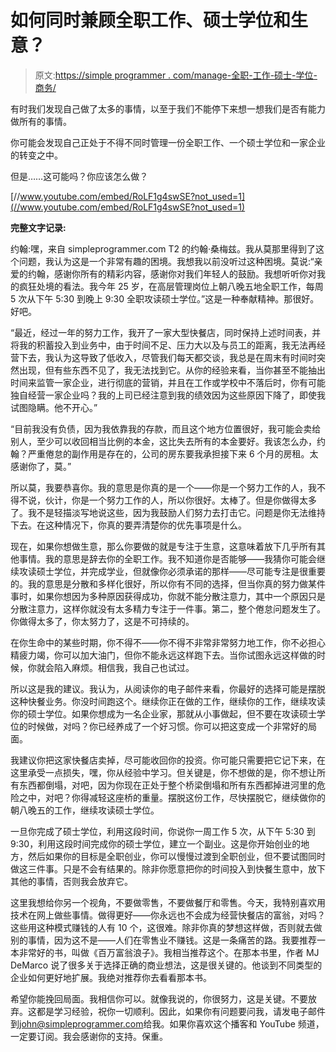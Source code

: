 # 如何同时兼顾全职工作、硕士学位和生意？

> 原文:[https://simple programmer . com/manage-全职-工作-硕士-学位-商务/](https://simpleprogrammer.com/manage-full-time-job-masters-degree-business/)

有时我们发现自己做了太多的事情，以至于我们不能停下来想一想我们是否有能力做所有的事情。

你可能会发现自己正处于不得不同时管理一份全职工作、一个硕士学位和一家企业的转变之中。

但是……这可能吗？你应该怎么做？

[//www.youtube.com/embed/RoLF1g4swSE?not_used=1](//www.youtube.com/embed/RoLF1g4swSE?not_used=1)

**完整文字记录:**

约翰:嘿，来自 simpleprogrammer.com T2 的约翰·桑梅兹。我从莫那里得到了这个问题，我认为这是一个非常有趣的困境。我想我以前没听过这种困境。莫说:“亲爱的约翰，感谢你所有的精彩内容，感谢你对我们年轻人的鼓励。我想听听你对我的疯狂处境的看法。我今年 25 岁，在高层管理岗位上朝八晚五地全职工作，每周 5 次从下午 5:30 到晚上 9:30 全职攻读硕士学位。”这是一种奉献精神。那很好。好吧。

“最近，经过一年的努力工作，我开了一家大型快餐店，同时保持上述时间表，并将我的积蓄投入到业务中，由于时间不足、压力大以及与员工的距离，我无法再经营下去，我认为这导致了低收入，尽管我们每天都交谈，我总是在周末有时间时突然出现，但有些东西不见了，我无法找到它。从你的经验来看，当你甚至不能抽出时间来监管一家企业，进行彻底的营销，并且在工作或学校中不落后时，你有可能独自经营一家企业吗？我的上司已经注意到我的绩效因为这些原因下降了，即使我试图隐瞒。他不开心。”

“目前我没有负债，因为我依靠我的存款，而且这个地方位置很好，我可能会卖给别人，至少可以收回相当比例的本金，这比失去所有的本金要好。我该怎么办，约翰？严重倦怠的副作用是存在的，公司的房东要我承担接下来 6 个月的房租。太感谢你了，莫。”

所以莫，我要恭喜你。我的意思是你真的是一个——你是一个努力工作的人，我不得不说，伙计，你是一个努力工作的人，所以你很好。太棒了。但是你做得太多了。我不是轻描淡写地说这些，因为我鼓励人们努力去打击它。问题是你无法维持下去。在这种情况下，你真的要弄清楚你的优先事项是什么。

现在，如果你想做生意，那么你要做的就是专注于生意，这意味着放下几乎所有其他事情。我的意思是辞去你的全职工作。我不知道你是否能够——我猜你可能会继续攻读硕士学位，并完成学业，但就像你必须承诺的那样——尽可能专注是很重要的。我的意思是分散和多样化很好，所以你有不同的选择，但当你真的努力做某件事时，如果你想因为多种原因获得成功，你就不能分散注意力，其中一个原因只是分散注意力，这样你就没有太多精力专注于一件事。第二，整个倦怠问题发生了。你做得太多了，你太努力了，这是不可持续的。

在你生命中的某些时期，你不得不——你不得不非常非常努力地工作，你不必担心精疲力竭，你可以加大油门，但你不能永远这样跑下去。当你试图永远这样做的时候，你就会陷入麻烦。相信我，我自己也试过。

所以这是我的建议。我认为，从阅读你的电子邮件来看，你最好的选择可能是摆脱这种快餐业务。你没时间跑这个。继续你正在做的工作，继续你的工作，继续攻读你的硕士学位。如果你想成为一名企业家，那就从小事做起，但不要在攻读硕士学位的时候做，对吗？你已经养成了一个好习惯。你可以把这变成一个非常好的局面。

我建议你把这家快餐店卖掉，尽可能收回你的投资。你可能只需要把它记下来，在这里承受一点损失，嘿，你从经验中学习。但关键是，你不想做的是，你不想让所有东西都倒塌，对吧，因为你现在正处于整个桥梁倒塌和所有东西都掉进河里的危险之中，对吧？你得减轻这座桥的重量。摆脱这份工作，尽快摆脱它，继续做你的朝八晚五的工作，继续攻读硕士学位。

一旦你完成了硕士学位，利用这段时间，你说你一周工作 5 次，从下午 5:30 到 9:30，利用这段时间完成你的硕士学位，建立一个副业。这是你开始创业的地方，然后如果你的目标是全职创业，你可以慢慢过渡到全职创业，但不要试图同时做这三件事。只是不会有结果的。除非你愿意把你的时间投入到快餐生意中，放下其他的事情，否则我会放弃它。

这里我想给你另一个视角，不要做零售，不要做餐厅和零售。今天，我特别喜欢用技术在网上做些事情。做得更好——你永远也不会成为经营快餐店的富翁，对吗？这些用这种模式赚钱的人有 10 个，这很难。除非你真的梦想这样做，否则就去做别的事情，因为这不是——人们在零售业不赚钱。这是一条痛苦的路。我要推荐一本非常好的书，叫做《百万富翁浪子》。我相当推荐这个。在那本书里，作者 MJ DeMarco 说了很多关于选择正确的商业想法，这是很关键的。他谈到不同类型的企业如何更好地扩展。我绝对推荐你去看看那本书。

希望你能挽回局面。我相信你可以。就像我说的，你很努力，这是关键。不要放弃。这都是学习经验，祝你一切顺利。因此，如果你有问题要问我，请发电子邮件到[john@simpleprogrammer.com](mailto:john@simpleprogrammer.com)给我。如果你喜欢这个播客和 YouTube 频道，一定要订阅。我会感谢你的支持。保重。
